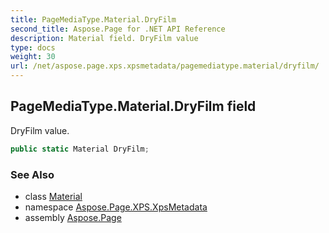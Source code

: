 ```yaml
---
title: PageMediaType.Material.DryFilm
second_title: Aspose.Page for .NET API Reference
description: Material field. DryFilm value
type: docs
weight: 30
url: /net/aspose.page.xps.xpsmetadata/pagemediatype.material/dryfilm/
---
```

## PageMediaType.Material.DryFilm field

DryFilm value.

```csharp
public static Material DryFilm;
```

### See Also

* class [Material](../)
* namespace [Aspose.Page.XPS.XpsMetadata](../../pagemediatype.material/)
* assembly [Aspose.Page](../../../)


